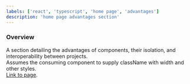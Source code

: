 ```yaml
---
labels: ['react', 'typescript', 'home page', 'advantages']
description: 'home page advantages section'
---
```


### Overview
  
A section detailing the advantages of components, their isolation, and interoperability between projects.  
Assumes the consuming component to supply className with width and other styles.  
[Link to page](https://bit.cloud).